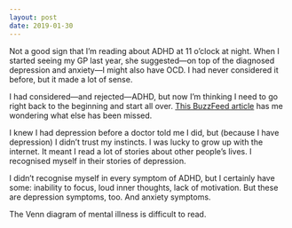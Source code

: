 ```yaml
---
layout: post
date: 2019-01-30
---
```


Not a good sign that I’m reading about ADHD at 11 o’clock at night. When I started seeing my GP last year, she suggested—on top of the diagnosed depression and anxiety—I might also have OCD. I had never considered it before, but it made a lot of sense. 

I had considered—and rejected—ADHD, but now I’m thinking I need to go right back to the beginning and start all over. [This BuzzFeed article](https://www.buzzfeed.com/kellyoakes/these-adults-have-adhd-but-were-misdiagnosed-for-decades) has me wondering what else has been missed. 

I knew I had depression before a doctor told me I did, but (because I have depression) I didn’t trust my instincts. I was lucky to grow up with the internet. It meant I read a lot of stories about other people’s lives. I recognised myself in their stories of depression. 

I didn’t recognise myself in every symptom of ADHD, but I certainly have some: inability to focus, loud inner thoughts, lack of motivation. But these are depression symptoms, too. And anxiety symptoms. 

The Venn diagram of mental illness is difficult to read. 
